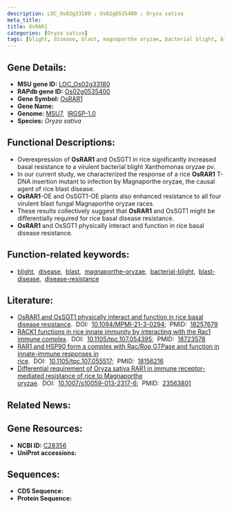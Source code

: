```yaml
---
description: LOC_Os02g33180 ; Os02g0535400 ; Oryza sativa
meta_title:
title: OsRAR1
categories: [Oryza sativa]
tags: [blight, disease, blast, magnaporthe oryzae, bacterial blight, blast disease, disease resistance]
---
```


## Gene Details:
- **MSU gene ID:** [LOC_Os02g33180](http://rice.uga.edu/cgi-bin/ORF_infopage.cgi?orf=LOC_Os02g33180)  
- **RAPdb gene ID:** [Os02g0535400](https://rapdb.dna.affrc.go.jp/locus/?name=Os02g0535400)  
- **Gene Symbol:** <u>OsRAR1</u>
- **Gene Name:**
- **Genome:**  [MSU7](http://rice.uga.edu/),&nbsp;&nbsp;[IRGSP-1.0](https://rapdb.dna.affrc.go.jp/download/irgsp1.html)
- **Species:** *Oryza sativa*

## Functional Descriptions:
   - Overexpression of **OsRAR1** and OsSGT1 in rice significantly increased basal resistance to a virulent bacterial blight Xanthomonas oryzae pv.
   - In our current study, we characterized the response of a rice **OsRAR1** T-DNA insertion mutant to infection by Magnaporthe oryzae, the causal agent of rice blast disease.
   - **OsRAR1**-OE and OsSGT1-OE plants also enhanced resistance to all four virulent blast fungal Magnaporthe oryzae races.
   - These results collectively suggest that **OsRAR1** and OsSGT1 might be differentially required for rice basal disease resistance.
   - **OsRAR1** and OsSGT1 physically interact and function in rice basal disease resistance.

## Function-related keywords:
   - [blight](/tags/blight/),&nbsp;&nbsp;[disease](/tags/disease/),&nbsp;&nbsp;[blast](/tags/blast/),&nbsp;&nbsp;[magnaporthe-oryzae](/tags/magnaporthe-oryzae/),&nbsp;&nbsp;[bacterial-blight](/tags/bacterial-blight/),&nbsp;&nbsp;[blast-disease](/tags/blast-disease/),&nbsp;&nbsp;[disease-resistance](/tags/disease-resistance/)

## Literature:
   - [OsRAR1 and OsSGT1 physically interact and function in rice basal disease resistance](https://www.doi.org/10.1094/MPMI-21-3-0294).&nbsp;&nbsp;DOI:&nbsp;&nbsp;[10.1094/MPMI-21-3-0294](https://www.doi.org/10.1094/MPMI-21-3-0294);&nbsp;&nbsp;PMID:&nbsp;&nbsp;[18257679](https://pubmed.ncbi.nlm.nih.gov/18257679/)
   - [RACK1 functions in rice innate immunity by interacting with the Rac1 immune complex](https://www.doi.org/10.1105/tpc.107.054395).&nbsp;&nbsp;DOI:&nbsp;&nbsp;[10.1105/tpc.107.054395](https://www.doi.org/10.1105/tpc.107.054395);&nbsp;&nbsp;PMID:&nbsp;&nbsp;[18723578](https://pubmed.ncbi.nlm.nih.gov/18723578/)
   - [RAR1 and HSP90 form a complex with Rac/Rop GTPase and function in innate-immune responses in rice](https://www.doi.org/10.1105/tpc.107.055517).&nbsp;&nbsp;DOI:&nbsp;&nbsp;[10.1105/tpc.107.055517](https://www.doi.org/10.1105/tpc.107.055517);&nbsp;&nbsp;PMID:&nbsp;&nbsp;[18156216](https://pubmed.ncbi.nlm.nih.gov/18156216/)
   - [Differential requirement of Oryza sativa RAR1 in immune receptor-mediated resistance of rice to Magnaporthe oryzae](https://www.doi.org/10.1007/s10059-013-2317-6).&nbsp;&nbsp;DOI:&nbsp;&nbsp;[10.1007/s10059-013-2317-6](https://www.doi.org/10.1007/s10059-013-2317-6);&nbsp;&nbsp;PMID:&nbsp;&nbsp;[23563801](https://pubmed.ncbi.nlm.nih.gov/23563801/)

## Related News:

## Gene Resources:
- **NCBI ID:**  [C28356](http://www.ncbi.nlm.nih.gov/nuccore/C28356)
- **UniProt accessions:** [](https://www.uniprot.org/uniprotkb//entry)

## Sequences:
- **CDS Sequence:**
- **Protein Sequence:**
